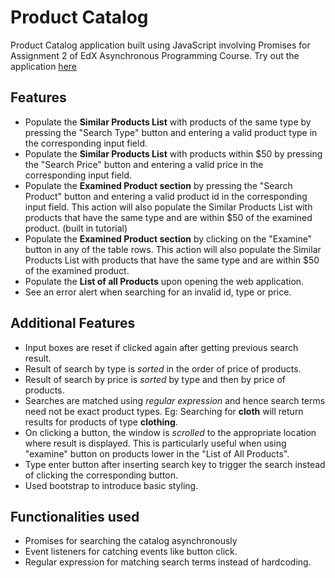 # Product Catalog
Product Catalog application built using JavaScript involving Promises for Assignment 2 of EdX Asynchronous Programming Course. Try out the application [here](http://athena.nitc.ac.in/~nabhan_b160502cs/projects/Asynchronous-Programming-With-JS/Module-2%20Promises/Assignment%202/productCatalog.html)

## Features
* Populate the **Similar Products List** with products of the same type by pressing the "Search Type" button and entering a valid product type in the corresponding input field.
* Populate the **Similar Products List** with products within $50 by pressing the "Search Price" button and entering a valid price in the corresponding input field.
* Populate the **Examined Product section** by pressing the "Search Product" button and entering a valid product id in the corresponding input field. This action will also populate the Similar Products List with products that have the same type and are within $50 of the examined product. (built in tutorial)
* Populate the **Examined Product section** by clicking on the "Examine" button in any of the table rows. This action will also populate the Similar Products List with products that have the same type and are within $50 of the examined product. 
* Populate the **List of all Products** upon opening the web application. 
* See an error alert when searching for an invalid id, type or price.

## Additional Features
* Input boxes are reset if clicked again after getting previous search result.
* Result of search by type is *sorted* in the order of price of products.
* Result of search by price is *sorted* by type and then by price of products.
* Searches are matched using *regular expression* and hence search terms need not be exact product types. Eg: Searching for **cloth** will return results for products of type **clothing**.
* On clicking a button, the window is *scrolled* to the appropriate location where result is displayed. This is particularly useful when using "examine" button on products lower in the "List of All Products".
* Type enter button after inserting search key to trigger the search instead of clicking the corresponding button.
* Used bootstrap to introduce basic styling.

## Functionalities used
* Promises for searching the catalog asynchronously
* Event listeners for catching events like button click.
* Regular expression for matching search terms instead of hardcoding.
